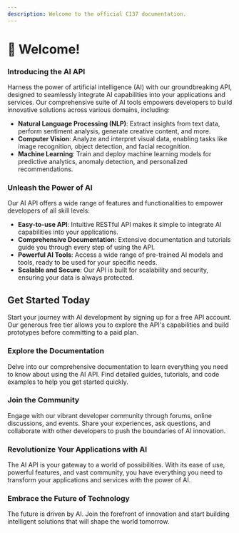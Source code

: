 ```yaml
---
description: Welcome to the official C137 documentation.
---
```


# 👋 Welcome!

### Introducing the AI API

Harness the power of artificial intelligence (AI) with our groundbreaking API, designed to seamlessly integrate AI capabilities into your applications and services. Our comprehensive suite of AI tools empowers developers to build innovative solutions across various domains, including:

* **Natural Language Processing (NLP)**: Extract insights from text data, perform sentiment analysis, generate creative content, and more.
* **Computer Vision**: Analyze and interpret visual data, enabling tasks like image recognition, object detection, and facial recognition.
* **Machine Learning**: Train and deploy machine learning models for predictive analytics, anomaly detection, and personalized recommendations.

### **Unleash the Power of AI**

Our AI API offers a wide range of features and functionalities to empower developers of all skill levels:

* **Easy-to-use API**: Intuitive RESTful API makes it simple to integrate AI capabilities into your applications.
* **Comprehensive Documentation**: Extensive documentation and tutorials guide you through every step of using the API.
* **Powerful AI Tools**: Access a wide range of pre-trained AI models and tools, ready to be used for your specific needs.
* **Scalable and Secure**: Our API is built for scalability and security, ensuring your data is always protected.

## **Get Started Today**

Start your journey with AI development by signing up for a free API account. Our generous free tier allows you to explore the API's capabilities and build prototypes before committing to a paid plan.

### **Explore the Documentation**

Delve into our comprehensive documentation to learn everything you need to know about using the AI API. Find detailed guides, tutorials, and code examples to help you get started quickly.

### **Join the Community**

Engage with our vibrant developer community through forums, online discussions, and events. Share your experiences, ask questions, and collaborate with other developers to push the boundaries of AI innovation.

### **Revolutionize Your Applications with AI**

The AI API is your gateway to a world of possibilities. With its ease of use, powerful features, and vast community, you have everything you need to transform your applications and services with the power of AI.

### **Embrace the Future of Technology**

The future is driven by AI. Join the forefront of innovation and start building intelligent solutions that will shape the world tomorrow.

